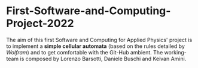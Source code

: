 # First-Software-and-Computing-Project-2022

The aim of this first Software and Computing for Applied Physics' project is to implement a **simple cellular automata** (based on the rules detailed by *Wolfram*) and to get comfortable with the Git-Hub ambient. The working-team is composed by Lorenzo Barsotti, Daniele Buschi and Keivan Amini.

